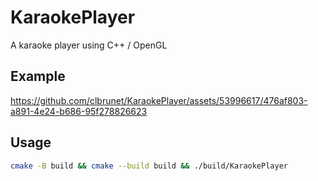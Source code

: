 # KaraokePlayer
A karaoke player using C++ / OpenGL

## Example
https://github.com/clbrunet/KaraokePlayer/assets/53996617/476af803-a891-4e24-b686-95f278826623

## Usage
```sh
cmake -B build && cmake --build build && ./build/KaraokePlayer
```
